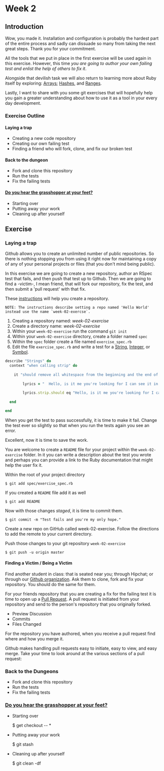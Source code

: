 # Week 2

## Introduction

Wow, you made it. Installation and configuration is probably the hardest part of the entire process and sadly can dissuade so many from taking the next great steps. Thank you for your commitment.

All the tools that we put in place in the first exercise will be used again in this exercise. However, this time *you are going to author your own failing test and enlist the help of others to fix it*.

Alongside that devilish task we will also return to learning more about Ruby itself by exploring: [Arrays](http://rubydoc.info/stdlib/core/1.9.2/Array); [Hashes](http://rubydoc.info/stdlib/core/1.9.2/Hash), and [Ranges](http://www.ruby-doc.org/core/Range.html).

Lastly, I want to share with you some git exercises that will hopefully help you gain a greater understanding about how to use it as a tool in your every day development.

### Exercise Outline

#### Laying a trap

* Creating a new code repository
* Creating our own failing test 
* Finding a friend who will fork, clone, and fix our broken test

#### Back to the dungeon

* Fork and clone this repository
* Run the tests
* Fix the failing tests

#### [Do you hear the grasshopper at your feet?](http://www.youtube.com/watch?v=WCyJRXvPNRo)

* Starting over
* Putting away your work
* Cleaning up after yourself

## Exercise

### Laying a trap

Github allows you to create an unlimited number of public repositories. So there is nothing stopping you from using it right now for maintaining a copy of any of your personal projects or files (that you don't mind being public).

In this exercise we are going to create a new repository, author an RSpec test that fails, and then push that test up to Github. Then we are going to find a -victim-, I mean friend, that will fork our repository, fix the test, and then submit a 'pull request' with that fix.

These [instructions](http://help.github.com/create-a-repo/) will help you create a repository.


    NOTE: The instructions describe setting a repo named 'Hello World' instead use the name `week-02-exercse`.
    
1. Creating a repository named: *week-02-exercise*
2. Create a directory name: *week-02-exercise*
3. Within your `week-02-exercise` run the command `git init`
2. Within your `week-02-exercise` directory, create a folder named `spec`
3. Within the `spec` folder create a file named `exercise_spec.rb`
4. Edit the file `exercise_spec.rb` and write a test for a [String](http://rubydoc.info/stdlib/core/1.9.2/String), [Integer](http://rubydoc.info/stdlib/core/1.9.2/Integer), or [Symbol](http://rubydoc.info/stdlib/core/1.9.2/Symbol).

```ruby
describe "Strings" do
  context "when calling strip" do
  
    it "should remove all whitespace from the beginning and the end of the string"
    
        lyrics = "  Hello, is it me you're looking for I can see it in your eyes  "
        
        lyrics.strip.should eq "Hello, is it me you're looking for I can see it in your eyes"
  
  end

end

```

When you get the test to pass successfully, it is time to make it fail. Change the test ever so slightly so that when you run the tests again you see an error.

Excellent, now it is time to save the work.

You are welcome to create a `README` file for your project within the `week-02-exercise` folder. In it you can write a description about the test you wrote and perhaps you can provide a link to the Ruby documentation that might help the user fix it.

Within the root of your project directory

    $ git add spec/exercise_spec.rb
    
If you created a `README` file add it as well

    $ git add README

Now with those changes *staged*, it is time to commit them.

    $ git commit -m "Test fails and you're my only hope."

Create a new repo on GitHub called week-02-exercise. Follow the directions to add the remote to your current directory.

Push those changes to your git repository `week-02-exercise`

    $ git push -u origin master

#### Finding a Victim / Being a Victim

Find another student in class: that is seated near you; through Hipchat; or through our [Github organization](https://github.com/organizations/UWE-Ruby/teams/90635). Ask them to clone, fork and fix your repository. You should do the same for them.

For your friends repository that you are creating a fix for the failing test it is time to open up a [Pull Request](http://help.github.com/send-pull-requests/). A pull request is initiated from your repository and send to the person's repository that you originally forked.

* Preview Discussion
* Commits
* Files Changed

For the repository you have authored, when you receive a pull request find where and how you merge it.

Github makes handling pull requests easy to initiate, easy to view, and easy merge. Take your time to look around at the various sections of a pull request:

### Back to the Dungeons

* Fork and clone this repository
* Run the tests
* Fix the failing tests


### [Do you hear the grasshopper at your feet?](http://www.youtube.com/watch?v=WCyJRXvPNRo)

* Starting over

    $ get checkout -- *
    
* Putting away your work

    $ git stash
    
* Cleaning up after yourself

    $ git clean -df
